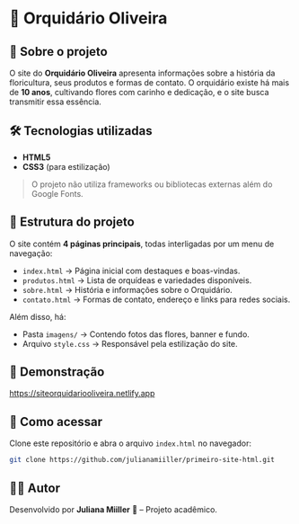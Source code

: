 # 🌸 Orquidário Oliveira

## 📖 Sobre o projeto

O site do **Orquidário Oliveira** apresenta informações sobre a história da floricultura, seus produtos e formas de contato.
O orquidário existe há mais de **10 anos**, cultivando flores com carinho e dedicação, e o site busca transmitir essa essência.

## 🛠️ Tecnologias utilizadas

* **HTML5**
* **CSS3** (para estilização)

> O projeto não utiliza frameworks ou bibliotecas externas além do Google Fonts.

## 📂 Estrutura do projeto

O site contém **4 páginas principais**, todas interligadas por um menu de navegação:

* `index.html` → Página inicial com destaques e boas-vindas.
* `produtos.html` → Lista de orquídeas e variedades disponíveis.
* `sobre.html` → História e informações sobre o Orquidário.
* `contato.html` → Formas de contato, endereço e links para redes sociais.

Além disso, há:

* Pasta `imagens/` → Contendo fotos das flores, banner e fundo.
* Arquivo `style.css` → Responsável pela estilização do site.

## 📸 Demonstração

https://siteorquidariooliveira.netlify.app

## 🚀 Como acessar

Clone este repositório e abra o arquivo `index.html` no navegador:

```bash
git clone https://github.com/julianamiiller/primeiro-site-html.git
```

## 👩‍💻 Autor

Desenvolvido por **Juliana Miiller** 💜 – Projeto acadêmico.
